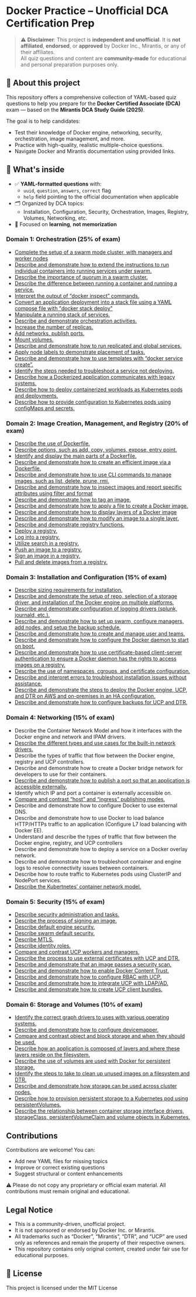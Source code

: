 # Docker Practice – Unofficial DCA Certification Prep

> ⚠️ **Disclaimer**: This project is **independent and unofficial**. It is **not affiliated**, **endorsed**, or **approved** by Docker Inc., Mirantis, or any of their affiliates.  
> All quiz questions and content are **community-made** for educational and personal preparation purposes only.

## 📘 About this project

This repository offers a comprehensive collection of YAML-based quiz questions to help you prepare for the **Docker Certified Associate (DCA)** exam — based on the **Mirantis DCA Study Guide (2025)**.

The goal is to help candidates:
- Test their knowledge of Docker engine, networking, security, orchestration, image management, and more.
- Practice with high-quality, realistic multiple-choice questions.
- Navigate Docker and Mirantis documentation using provided links.

## 🧩 What's inside

- ✅ **YAML-formatted questions** with:
    - `uuid`, `question`, `answers`, `correct` flag
    - `help` field pointing to the official documentation when applicable
- 🗂️ Organized by DCA topics:
    - Installation, Configuration, Security, Orchestration, Images, Registry, Volumes, Networking, etc.
- 🧠 Focused on **learning**, **not memorization**

### Domain 1: Orchestration (25% of exam)

* [Complete the setup of a swarm mode cluster, with managers and worker nodes](data/1_Orchestration/complete_setup_swarm_mode_cluster_managers_worker_nodes.yaml)
* [Describe and demonstrate how to extend the instructions to run individual containers into running services under swarm.](data/1_Orchestration/extend_run_containers_to_services.yaml)
* [Describe the importance of quorum in a swarm cluster.](data/1_Orchestration/describe_importance_quorum_swarm_cluster.yaml)
* [Describe the difference between running a container and running a service.](data/1_Orchestration/describe_difference_between_running_container_and_service.yaml)
* [Interpret the output of “docker inspect” commands.](data/1_Orchestration/interpret_output_docker_inspect_commend.yaml)
* [Convert an application deployment into a stack file using a YAML compose file with "docker stack deploy"](data/1_Orchestration/convert_to_stack_file.yaml)
* [Manipulate a running stack of services.](data/1_Orchestration/manipulate_stacks.yaml)
* [Describe and demonstrate orchestration activities.](data/1_Orchestration/)
* [Increase the number of replicas.](data/1_Orchestration/increase_the_number_of_replicas.yaml)
* [Add networks, publish ports.](data/1_Orchestration/add_networks_publish_ports.yaml)
* [Mount volumes.](data/1_Orchestration/mount_volumes.yaml)
* [Describe and demonstrate how to run replicated and global services.](data/1_Orchestration/replicated_vs_global_services.yaml)
* [Apply node labels to demonstrate placement of tasks.](data/1_Orchestration/apply_node_labels_placement_tasks.yaml)
* [Describe and demonstrate how to use templates with “docker service create”.](data/1_Orchestration/use_templates_with_service_create.yaml)
* [Identify the steps needed to troubleshoot a service not deploying.](data/1_Orchestration/troubleshoot_service.yaml)
* [Describe how a Dockerized application communicates with legacy systems.](data/1_Orchestration/legacy_communication.yaml)
* [Describe how to deploy containerized workloads as Kubernetes pods and deployments.](data/1_Orchestration/k8s_pods_deployments.yaml)
* [Describe how to provide configuration to Kubernetes pods using configMaps and secrets.](data/1_Orchestration/k8s_configmap_secret.yaml)

### Domain 2: Image Creation, Management, and Registry (20% of exam)

* [Describe the use of Dockerfile.](data/2_Image_creation_management_registry/describe_the_use_of_dockerfile.yaml)
* [Describe options, such as add, copy, volumes, expose, entry point.](data/2_Image_creation_management_registry/identify_display_main_parts_dockerfile.yaml)
* [Identify and display the main parts of a Dockerfile.](data/2_Image_creation_management_registry/identify_display_main_parts_dockerfile.yaml)
* [Describe and demonstrate how to create an efficient image via a Dockerfile.](data/2_Image_creation_management_registry/describe_demonstrate_how_create_efficient_image_via_dockerfile.yaml)
* [Describe and demonstrate how to use CLI commands to manage images, such as list, delete, prune, rmi.](data/2_Image_creation_management_registry/describe_demonstrate_how_use_cli_command_manage_images_list_delete_prune_rmi.yaml)
* [Describe and demonstrate how to inspect images and report specific attributes using filter and format](data/2_Image_creation_management_registry/describe_demonstrate_how_to_inspec_images_report_specifi_attributes_using_filter_format.yaml)
* [Describe and demonstrate how to tag an image.](data/2_Image_creation_management_registry/describe_demonstrate_how_to_tag_image.yaml)
* [Describe and demonstrate how to apply a file to create a Docker image.](data/2_Image_creation_management_registry/apply_file_create_image.yaml)
* [Describe and demonstrate how to display layers of a Docker image](data/2_Image_creation_management_registry/display_layers.yaml)
* [Describe and demonstrate how to modify an image to a single layer.](data/2_Image_creation_management_registry/single_layer.yaml)
* [Describe and demonstrate registry functions.](data/2_Image_creation_management_registry/describe_demonstrate_registry_functions.yaml)
* [Deploy a registry.](data/2_Image_creation_management_registry/deploy_registry.yaml)
* [Log into a registry.](data/2_Image_creation_management_registry/log_into_a_registry.yaml)
* [Utilize search in a registry.](data/2_Image_creation_management_registry/utilize_search_in_a_registry.yaml)
* [Push an image to a registry.](data/2_Image_creation_management_registry/push_an_image_to_a_registry.yaml)
* [Sign an image in a registry.](data/2_Image_creation_management_registry/sign_an_image_in_a_registry.yaml)
* [Pull and delete images from a registry.](data/2_Image_creation_management_registry/pull_delete_images_registry.yaml)

### Domain 3: Installation and Configuration (15% of exam)

* [Describe sizing requirements for installation.](data/3_installation_and_configuration/describe_sizing_requirements_for_installation.yaml)
* [Describe and demonstrate the setup of repo, selection of a storage driver, and installation of the Docker engine on multiple platforms.](data/3_installation_and_configuration/install_storage_driver.yaml)
* [Describe and demonstrate configuration of logging drivers (splunk, journald, etc.).](data/3_installation_and_configuration/logging_drivers.yaml)
* [Describe and demonstrate how to set up swarm, configure managers, add nodes, and setup the backup schedule.](data/3_installation_and_configuration/swarm_setup_backup.yaml)
* [Describe and demonstrate how to create and manage user and teams.](data/3_installation_and_configuration/hub_users_teams.yaml)
* [Describe and demonstrate how to configure the Docker daemon to start on boot.](data/3_installation_and_configuration/describe_demonstrate_how_configure_docker_daemon_start_boot.yaml)
* [Describe and demonstrate how to use certificate-based client-server authentication to ensure a Docker daemon has the rights to access images on a registry.](data/3_installation_and_configuration/cert_based_auth_registry.yaml)
* [Describe the use of namespaces, cgroups, and certificate configuration.](data/3_installation_and_configuration/describe_namespaces_cgroups_certificates.yaml)
* [Describe and interpret errors to troubleshoot installation issues without assistance.](data/3_installation_and_configuration/install_troubleshooting.yaml)
* [Describe and demonstrate the steps to deploy the Docker engine, UCP, and DTR on AWS and on-premises in an HA configuration.](data/3_installation_and_configuration/deploy_ucp_dtr_ha.yaml)
* [Describe and demonstrate how to configure backups for UCP and DTR.](data/3_installation_and_configuration/backup_ucp_dtr.yaml)

### Domain 4: Networking (15% of exam)

* Describe the Container Network Model and how it interfaces with the Docker engine and network and IPAM drivers.
* [Describe the different types and use cases for the built-in network drivers.](data/4_Networking/describe_different_types_use_cases_built_in_network_drivers.yaml)
* Describe the types of traffic that flow between the Docker engine, registry and UCP controllers.
* Describe and demonstrate how to create a Docker bridge network for developers to use for their containers.
* [Describe and demonstrate how to publish a port so that an application is accessible externally.](data/4_Networking/describe_demonstrate_publish_port_application_accessible_externally.yaml)
* Identify which IP and port a container is externally accessible on.
* [Compare and contrast “host” and “ingress” publishing modes.](data/4_Networking/compare_contrats_host_ingress_publishing_modes.yaml)
* Describe and demonstrate how to configure Docker to use external DNS.
* Describe and demonstrate how to use Docker to load balance HTTP/HTTPs traffic to an application (Configure L7 load balancing with Docker EE).
* Understand and describe the types of traffic that flow between the Docker engine, registry, and UCP controllers
* Describe and demonstrate how to deploy a service on a Docker overlay network.
* Describe and demonstrate how to troubleshoot container and engine logs to resolve connectivity issues between containers.
* Describe how to route traffic to Kubernetes pods using ClusterIP and NodePort services.
* [Describe the Kubertnetes’ container network model.](data/4_Networking/describe_kubernetes_container_network_model.yaml)

### Domain 5: Security (15% of exam)

* [Describe security administration and tasks.](data/5_Security/describe_security_administration_tasks.yaml)
* [Describe the process of signing an image.](data/5_Security/describe_process_signing_image.yaml)
* [Describe default engine security.](data/5_Security/describe_default_engine_security.yaml)
* [Describe swarm default security.](data/5_Security/swarm_default_security.yaml)
* [Describe MTLS.](data/5_Security/describe_mtls.yaml)
* [Describe identity roles.](data/5_Security/security_identity_roles.yaml)
* [Compare and contrast UCP workers and managers.](data/5_Security/compare_contrast_ucp_workers_managers.yaml)
* [Describe the process to use external certificates with UCP and DTR.](data/5_Security/external_certs_ucp_dtr.yaml)
* [Describe and demonstrate that an image passes a security scan.](data/5_Security/image_security_scan.yaml)
* [Describe and demonstrate how to enable Docker Content Trust.](data/5_Security/describe_demonstrate_how_enable_docker_content_trust.yaml)
* [Describe and demonstrate how to configure RBAC with UCP.](data/5_Security/ucp_rbac_config.yaml)
* [Describe and demonstrate how to integrate UCP with LDAP/AD.](data/5_Security/ucp_ldap_ad_integration.yaml)
* [Describe and demonstrate how to create UCP client bundles.](data/5_Security/ucp_client_bundle.yaml)

### Domain 6: Storage and Volumes (10% of exam)

* [Identify the correct graph drivers to uses with various operating systems.](data/6_storage_and_volumes/graph_drivers.yaml)
* [Describe and demonstrate how to configure devicemapper.](data/6_storage_and_volumes/describe_demonstrate_how_to_configure_devicemapper.yaml)
* [Compare and contrast object and block storage and when they should be used.](data/6_storage_and_volumes/contrast_object.yaml)
* [Describe how an application is composed of layers and where these layers reside on the filesystem.](data/6_storage_and_volumes/layers_filesystem.yaml)
* [Describe the use of volumes are used with Docker for persistent storage.](data/6_storage_and_volumes/persistent_storage.yaml)
* [Identify the steps to take to clean up unused images on a filesystem and DTR.](data/6_storage_and_volumes/unused_images.yaml)
* [Describe and demonstrate how storage can be used across cluster nodes.](data/6_storage_and_volumes/volume_cluster.yaml)
* [Describe how to provision persistent storage to a Kubernetes pod using persistentVolumes.](data/6_storage_and_volumes/peristent_volumes.yaml)
* [Describe the relationship between container storage interface drivers, storageClass, persistentVolumeClaim and volume objects in Kubernetes.](data/6_storage_and_volumes/relationship_storage_volume.yaml)

## Contributions

Contributions are welcome! You can:

* Add new YAML files for missing topics
* Improve or correct existing questions
* Suggest structural or content enhancements

⚠️ Please do not copy any proprietary or official exam material. All contributions must remain original and educational.

## Legal Notice

* This is a community-driven, unofficial project.
* It is not sponsored or endorsed by Docker Inc. or Mirantis.
* All trademarks such as “Docker”, “Mirantis”, “DTR”, and “UCP” are used only as references and remain the property of their respective owners.
* This repository contains only original content, created under fair use for educational purposes.

## 📄 License
This project is licensed under the MIT License